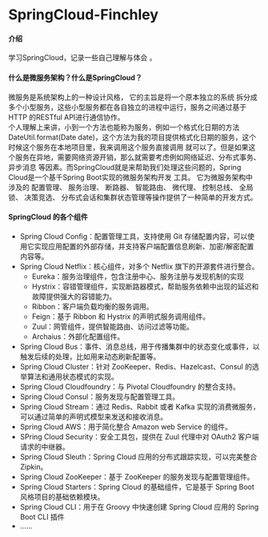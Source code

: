 # SpringCloud-Finchley   

#### 介绍 
学习SpringCloud，记录一些自己理解与体会 。

#### 什么是微服务架构？什么是SpringCloud？ 
微服务是系统架构上的一种设计风格， 它的主旨是将一个原本独立的系统 拆分成多个小型服务，这些小型服务都在各自独立的进程中运行，服务之间通过基于HTTP
的RESTful API进行通信协作。<br/>
个人理解上来讲，小到一个方法也能称为服务，例如一个格式化日期的方法DateUtil.format(Date date)，这个方法为我的项目提供格式化日期的服务，这个时候这个服务在本地项目里，我来调用这个服务直接调用 就可以了。但是如果这个服务在异地，需要网络资源开销，那么就需要考虑例如网络延迟、分布式事务、异步消息 等因素。而SpringCloud就是来帮助我们处理这些问题的，Spring Cloud是一个基千Spring Boot实现的微服务架构开发 工具。 它为微服务架构中 涉及的 配置管理、 服务治理、 断路器、 智能路由、 微代理、 控制总线、 全局锁、 决策竞选、 分布式会话和集群状态管理等操作提供了一种简单的开发方式。 

#### SpringCloud 的各个组件
* Spring Cloud Config：配置管理工具，支持使用 Git 存储配置内容，可以使用它实现应用配置的外部存储，并支持客户端配置信息刷新、加密/解密配置内容等。
* Spring Cloud Netflix：核心组件，对多个 Netflix 旗下的开源套件进行整合。
  * Eureka：服务治理组件，包含注册中心、服务注册与发现机制的实现
  * Hystrix：容错管理组件，实现断路器模式，帮助服务依赖中出现的延迟和故障提供强大的容错能力。
  * Ribbon：客户端负载均衡的服务调用。
  * Feign：基于 Ribbon 和 Hystrix 的声明式服务调用组件。
  * Zuul：网管组件，提供智能路由、访问过滤等功能。
  * Archaius：外部化配置组件。
* Spring Cloud Bus：事件、消息总线，用于传播集群中的状态变化或事件，以触发后续的处理，比如用来动态刷新配置等。
* Spring Cloud Cluster：针对 ZooKeeper、Redis、Hazelcast、Consul 的选举算法和通用状态模式的实现。
* Spring Cloud Cloudfoundry：与 Pivotal Cloudfoundry 的整合支持。
* Spring Cloud Consul：服务发现与配置管理工具。
* Spring Cloud Stream：通过 Redis、Rabbit 或者 Kafka 实现的消费微服务，可以通过简单的声明式模型来发送和接收消息。
* Spring Cloud AWS：用于简化整合 Amazon web Service 的组件。
* SPring Cloud Security：安全工具包，提供在 Zuul 代理中对 OAuth2 客户端请求的中继器。
* Spring Cloud Sleuth：Spring Cloud 应用的分布式跟踪实现，可以完美整合 Zipkin。
* Spring Cloud ZooKeeper：基于 ZooKeeper 的服务发现与配置管理组件。
* Spring Cloud Starters：Spring Cloud 的基础组件，它是基于 Spring Boot 风格项目的基础依赖模块。
* Spring Cloud CLI：用于在 Groovy 中快速创建 Spring Cloud 应用的 Spring Boot CLI 插件
* ......

